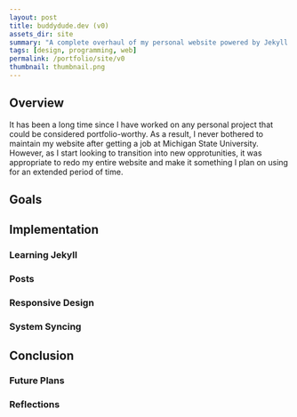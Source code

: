 ```yaml
---
layout: post
title: buddydude.dev (v0)
assets_dir: site
summary: "A complete overhaul of my personal website powered by Jekyll."
tags: [design, programming, web]
permalink: /portfolio/site/v0
thumbnail: thumbnail.png
---
```


## Overview

It has been a long time since I have worked on any personal project that could be considered portfolio-worthy. As a result, I never bothered to maintain my website after getting a job at Michigan State University. However, as I start looking to transition into new opprotunities, it was appropriate to redo my entire website and make it something I plan on using for an extended period of time.

## Goals



## Implementation

### Learning Jekyll

### Posts

### Responsive Design

### System Syncing

## Conclusion

### Future Plans

### Reflections